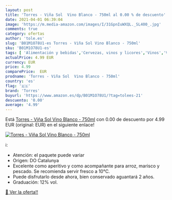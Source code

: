 ```yaml
---
layout: post
title: 'Torres - Viña Sol  Vino Blanco - 750ml al 0.00 % de descuento'
date: 2021-04-01 06:39:04
image: 'https://m.media-amazon.com/images/I/31GpnIuWXQL._SL400_.jpg'
comments: true
category: ofertas
author: 'tole.es'
slug: 'B01M1O78U1-es Torres - Viña Sol Vino Blanco - 750ml'
sku: 'B01M1O78U1-es'
tags: [ 'Alimentación y bebidas','Cervezas, vinos y licores','Vinos','Vinos blancos','blanco','torres','vino', ]
actualPrice: 4.99 EUR
currency: EUR
price: 4.99
comparePrice:  EUR
prodname: 'Torres - Viña Sol  Vino Blanco - 750ml'
country: 'es'
flag: '🇪🇸'
brand: 'Torres'
buyurl: 'https://www.amazon.es/dp/B01M1O78U1/?tag=tolees-21'
descuento: '0.00'
average: '4.99'
---
```


Está [Torres - Viña Sol  Vino Blanco - 750ml](https://www.amazon.es/dp/B01M1O78U1/?tag=tolees-21) con 0.00 de descuento por 4.99 EUR (original:  EUR) en el siguiente enlace!

[![Torres - Viña Sol  Vino Blanco - 750ml](https://m.media-amazon.com/images/I/31GpnIuWXQL._SL400_.jpg)](https://www.amazon.es/dp/B01M1O78U1/?tag=tolees-21)

ℹ️:

- Atención: el paquete puede variar
- Origen: DO Catalunya
- Excelente como aperitivo y como acompañante para arroz, marisco y pescado. Se recomienda servir fresco a 10°C.
- Puede disfrutarlo desde ahora, bien conservado aguantará 2 años.
- Graduación: 12% vol.

[🛒 Ver la oferta!!](https://www.amazon.es/dp/B01M1O78U1/?tag=tolees-21)
